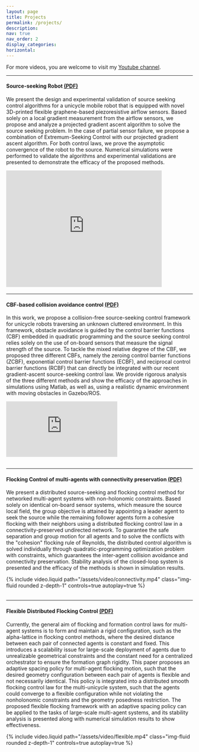 ```yaml
---
layout: page
title: Projects
permalink: /projects/
description:
nav: true
nav_order: 2
display_categories: 
horizontal: 
---
```


For more videos, you are welcome to visit my [Youtube channel](https://www.youtube.com/channel/UCAduhzSeh_5dEN9CteFiM9w).

---

#### Source-seeking Robot [(PDF)](https://ieeexplore.ieee.org/stamp/stamp.jsp?tp=&arnumber=9458274&tag=1)
 We present the design and experimental validation of source seeking control algorithms for a unicycle mobile robot that is equipped with novel 3D-printed flexible graphene-based piezoresistive airflow sensors. Based solely on a local gradient measurement from the airflow sensors, we propose and analyze a projected gradient ascent algorithm to solve the source seeking problem. In the case of partial sensor failure, we propose a combination of Extremum-Seeking Control with our projected gradient ascent algorithm. For both control laws, we prove the asymptotic convergence of the robot to the source. Numerical simulations were performed to validate the algorithms and experimental validations are presented to demonstrate the efficacy of the proposed methods.
  <iframe width="420" height="315" src="https://www.youtube.com/watch?v=RVys5ZxKzEc" frameborder="0" allowfullscreen></iframe>
　　




<br />

---

#### CBF-based collision avoidance control [(PDF)](https://arxiv.org/pdf/2212.07203.pdf)
In this work, we propose a collision-free source-seeking control framework for unicycle robots traversing an unknown cluttered environment. In this framework, obstacle avoidance is guided by the control barrier functions (CBF) embedded in quadratic programming and the source seeking control relies solely on the use of on-board sensors that measure the signal strength of the source. To tackle the mixed relative degree of the CBF, we proposed three different CBFs, namely the zeroing control barrier functions (ZCBF), exponential control barrier functions (ECBF), and reciprocal control barrier functions (RCBF)  that can directly be integrated with our recent gradient-ascent source-seeking control law. We provide rigorous analysis of the three different methods and show the efficacy of the approaches in simulations using Matlab, as well as, using a realistic dynamic environment with moving obstacles in Gazebo/ROS. 
<div class="row">
<div class="col-sm-9">
<div class="video-container"><iframe class="video z-depth-1 rounded" src="https://www.youtube.com/watch?v=D5zXVeOPy30" title="YouTube video player" frameborder="0" allow="accelerometer; autoplay; clipboard-write; encrypted-media; gyroscope; picture-in-picture" allowfullscreen></iframe></div>
  </div>
  </div>



<br />

---

#### Flocking Control of multi-agents with connectivity preservation [(PDF)](https://arxiv.org/pdf/2301.04576.pdf)
We present a distributed source-seeking and flocking control method for networked multi-agent systems with non-holonomic constraints. Based solely on identical on-board sensor systems, which measure the source local field, the group objective is attained by appointing a leader agent to seek the source while the remaining follower agents form a cohesive flocking with their neighbors using a distributed flocking control law in a connectivity-preserved undirected network. To guarantee the safe separation and group motion for all agents and to solve the conflicts with the "cohesion" flocking rule of Reynolds, the distributed control algorithm is solved individually through quadratic-programming optimization problem with constraints, which guarantees the inter-agent collision avoidance and connectivity preservation. Stability analysis of the closed-loop system is presented and the efficacy of the methods is shown in simulation results. 
<div class="row mt-2">
    <div class="col-sm mt-2 mt-md-0">
        {% include video.liquid path="/assets/video/connectivity.mp4" class="img-fluid rounded z-depth-1" controls=true autoplay=true %}
    </div>
</div>

<br />

---

#### Flexible Distributed Flocking Control [(PDF)](https://arxiv.org/pdf/2308.04127.pdf)
Currently, the general aim of flocking and formation control laws for multi-agent systems is to form and maintain a rigid configuration, such as the alpha-lattice in flocking control methods, where the desired distance between each pair of connected agents is constant and fixed. This introduces a scalability issue for large-scale deployment of agents due to unrealizable geometrical constraints and the constant need for a centralized orchestrator to ensure the formation graph rigidity. This paper proposes an adaptive spacing policy for multi-agent flocking motion, such that the desired geometry configuration between each pair of agents is flexible and not necessarily identical. This policy is integrated into a distributed smooth flocking control law for the multi-unicycle system, such that the agents could converge to a flexible configuration while not violating the nonholonomic constraints and the geometry posedness restriction. The proposed flexible flocking framework with an adaptive spacing policy can be applied to the tasks of large-scale multi-agent systems, and its stability analysis is presented along with numerical simulation results to show effectiveness. 
<div class="row mt-2">
    <div class="col-sm mt-2 mt-md-0">
        {% include video.liquid path="/assets/video/flexible.mp4" class="img-fluid rounded z-depth-1" controls=true autoplay=true %}
    </div>
</div>


<br />